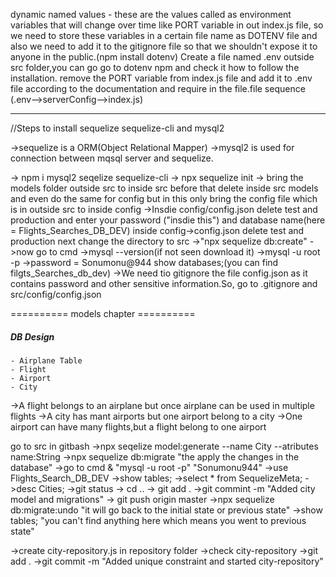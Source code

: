 dynamic named values - these are the values called as environment variables that will change over time like PORT variable in out index.js file, so we need to store these variables in a certain file name as DOTENV file and also we need to add it to the gitignore file so that we shouldn't expose it to anyone in the public.(npm install dotenv)
Create a file named .env outside src folder,you can go go to dotenv npm and check it how to follow the installation.
remove the PORT variable from index.js file and add it to .env file according to the documentation and require in the file.file sequence (.env-->serverConfig-->index.js)

------------------------------------------------------------------------------
//Steps to install sequelize sequelize-cli and mysql2

->sequelize is a ORM(Object Relational Mapper)
->mysql2 is used for connection between mqsql server and sequelize.

-> npm i mysql2 seqelize sequelize-cli
-> npx sequelize init
-> bring the models folder outside src to inside src before that delete inside src models and even do the same for config but in this only bring the config file which is in outside src to inside config 
->Insdie config/config.json delete test and production and enter your password ("insdie this") and database name(here = Flights_Searches_DB_DEV)
inside config->config.json delete test and production 
next change the directory to src
->"npx sequelize db:create"
->now go to cmd ->mysql --version(if not seen download it) ->mysql -u root -p
->password = Sonumonu@944
show databases;(you can find filgts_Searches_db_dev)
->We need tio gitignore the file config.json as it contains password and other sensitive information.So, go to .gitignore and src/config/config.json

========== models chapter ==========
##### DB Design ######
    - Airplane Table
    - Flight
    - Airport
    - City


 ->A flight belongs to an airplane but once airplane can be used in multiple flights
 ->A city has mant airports but one airport belong to a city
 ->One airport can have many flights,but a flight belong to one airport


$$$$ go to src in gitbash
->npx seqelize model:generate --name City --atributes name:String
   ->npx sequelize db:migrate "the apply the changes in the database"
     ->go to cmd & "mysql -u root -p" "Sonumonu944"
       ->use Flights_Search_DB_DEV
         ->show tables; 
           ->select * from SequelizeMeta;
             ->desc Cities;
               ->git status -> cd .. -> git add . ->git commint -m "Added city model and migrations"
                 -> git push origin master
    ->npx sequelize db:migrate:undo  "it will go back to the initial state or previous state"
      ->show tables;  "you can't find anything here which means you went to previous state"
        

->create city-repository.js in repository folder
->check city-repository
->git add .
->git commit -m "Added unique constraint and started city-repository"
                   